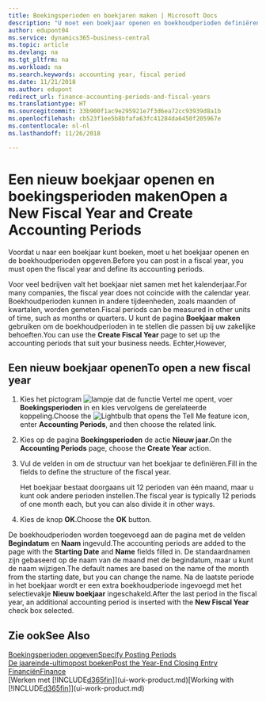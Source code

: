 ```yaml
---
title: Boekingsperioden en boekjaren maken | Microsoft Docs
description: "U moet een boekjaar openen en boekhoudperioden definiëren voordat u in een boekjaar kunt boeken."
author: edupont04
ms.service: dynamics365-business-central
ms.topic: article
ms.devlang: na
ms.tgt_pltfrm: na
ms.workload: na
ms.search.keywords: accounting year, fiscal period
ms.date: 11/21/2018
ms.author: edupont
redirect_url: finance-accounting-periods-and-fiscal-years
ms.translationtype: HT
ms.sourcegitcommit: 33b900f1ac9e295921e7f3d6ea72cc93939d8a1b
ms.openlocfilehash: cb523f1ee5b8bfafa63fc41284da6450f205967e
ms.contentlocale: nl-nl
ms.lasthandoff: 11/26/2018

---
```

# <a name="open-a-new-fiscal-year-and-create-accounting-periods"></a><span data-ttu-id="49b9d-103">Een nieuw boekjaar openen en boekingsperioden maken</span><span class="sxs-lookup"><span data-stu-id="49b9d-103">Open a New Fiscal Year and Create Accounting Periods</span></span>
<span data-ttu-id="49b9d-104">Voordat u naar een boekjaar kunt boeken, moet u het boekjaar openen en de boekhoudperioden opgeven.</span><span class="sxs-lookup"><span data-stu-id="49b9d-104">Before you can post in a fiscal year, you must open the fiscal year and define its accounting periods.</span></span>  

<span data-ttu-id="49b9d-105">Voor veel bedrijven valt het boekjaar niet samen met het kalenderjaar.</span><span class="sxs-lookup"><span data-stu-id="49b9d-105">For many companies, the fiscal year does not coincide with the calendar year.</span></span> <span data-ttu-id="49b9d-106">Boekhoudperioden kunnen in andere tijdeenheden, zoals maanden of kwartalen, worden gemeten.</span><span class="sxs-lookup"><span data-stu-id="49b9d-106">Fiscal periods can be measured in other units of time, such as months or quarters.</span></span> <span data-ttu-id="49b9d-107">U kunt de pagina **Boekjaar maken** gebruiken om de boekhoudperioden in te stellen die passen bij uw zakelijke behoeften.</span><span class="sxs-lookup"><span data-stu-id="49b9d-107">You can use the **Create Fiscal Year** page to set up the accounting periods that suit your business needs.</span></span> <span data-ttu-id="49b9d-108">Echter,</span><span class="sxs-lookup"><span data-stu-id="49b9d-108">However,</span></span>   

## <a name="to-open-a-new-fiscal-year"></a><span data-ttu-id="49b9d-109">Een nieuw boekjaar openen</span><span class="sxs-lookup"><span data-stu-id="49b9d-109">To open a new fiscal year</span></span>
1. <span data-ttu-id="49b9d-110">Kies het pictogram ![lampje dat de functie Vertel me opent](media/ui-search/search_small.png "Vertel me wat u wilt doen"), voer **Boekingsperioden** in en kies vervolgens de gerelateerde koppeling.</span><span class="sxs-lookup"><span data-stu-id="49b9d-110">Choose the ![Lightbulb that opens the Tell Me feature](media/ui-search/search_small.png "Tell me what you want to do") icon, enter **Accounting Periods**, and then choose the related link.</span></span>
2. <span data-ttu-id="49b9d-111">Kies op de pagina **Boekingsperioden** de actie **Nieuw jaar**.</span><span class="sxs-lookup"><span data-stu-id="49b9d-111">On the **Accounting Periods** page, choose the **Create Year** action.</span></span>
3. <span data-ttu-id="49b9d-112">Vul de velden in om de structuur van het boekjaar te definiëren.</span><span class="sxs-lookup"><span data-stu-id="49b9d-112">Fill in the fields to define the structure of the fiscal year.</span></span>

    <span data-ttu-id="49b9d-113">Het boekjaar bestaat doorgaans uit 12 perioden van één maand, maar u kunt ook andere perioden instellen.</span><span class="sxs-lookup"><span data-stu-id="49b9d-113">The fiscal year is typically 12 periods of one month each, but you can also divide it in other ways.</span></span>
4. <span data-ttu-id="49b9d-114">Kies de knop **OK**.</span><span class="sxs-lookup"><span data-stu-id="49b9d-114">Choose the **OK** button.</span></span>

<span data-ttu-id="49b9d-115">De boekhoudperioden worden toegevoegd aan de pagina met de velden **Begindatum** en **Naam** ingevuld.</span><span class="sxs-lookup"><span data-stu-id="49b9d-115">The accounting periods are added to the page with the **Starting Date** and **Name** fields filled in.</span></span> <span data-ttu-id="49b9d-116">De standaardnamen zijn gebaseerd op de naam van de maand met de begindatum, maar u kunt de naam wijzigen.</span><span class="sxs-lookup"><span data-stu-id="49b9d-116">The default names are based on the name of the month from the starting date, but you can change the name.</span></span> <span data-ttu-id="49b9d-117">Na de laatste periode in het boekjaar wordt er een extra boekhoudperiode ingevoegd met het selectievakje **Nieuw boekjaar** ingeschakeld.</span><span class="sxs-lookup"><span data-stu-id="49b9d-117">After the last period in the fiscal year, an additional accounting period is inserted with the **New Fiscal Year** check box selected.</span></span>  


## <a name="see-also"></a><span data-ttu-id="49b9d-118">Zie ook</span><span class="sxs-lookup"><span data-stu-id="49b9d-118">See Also</span></span>
[<span data-ttu-id="49b9d-119">Boekingsperioden opgeven</span><span class="sxs-lookup"><span data-stu-id="49b9d-119">Specify Posting Periods</span></span>](finance-how-specify-posting-periods.md)  
[<span data-ttu-id="49b9d-120">De jaareinde-ultimopost boeken</span><span class="sxs-lookup"><span data-stu-id="49b9d-120">Post the Year-End Closing Entry</span></span>](year-how-post-year-end-close-entry.md)  
[<span data-ttu-id="49b9d-121">Financiën</span><span class="sxs-lookup"><span data-stu-id="49b9d-121">Finance</span></span>](finance.md)  
<span data-ttu-id="49b9d-122">[Werken met [!INCLUDE[d365fin](includes/d365fin_md.md)]](ui-work-product.md)</span><span class="sxs-lookup"><span data-stu-id="49b9d-122">[Working with [!INCLUDE[d365fin](includes/d365fin_md.md)]](ui-work-product.md)</span></span>

